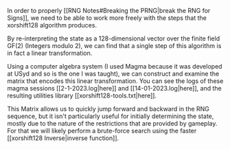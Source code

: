 In order to properly [[RNG Notes#Breaking the PRNG|break the RNG for Signs]], we need to be able to work more freely with the steps that the xorshift128 algorithm produces.

By re-interpreting the state as a 128-dimensional vector over the finite field $\text{GF}(2)$ (Integers modulo 2), we can find that a single step of this algorithm is in fact a linear transformation.

Using a computer algebra system (I used Magma because it was developed at USyd and so is the one I was taught), we can construct and examine the matrix that encodes this linear transformation. You can see the logs of these magma sessions [[2-1-2023.log|here]] and [[14-01-2023.log|here]], and the resulting utilities library [[xorshift128-tools.txt|here]].

This Matrix allows us to quickly jump forward and backward in the RNG sequence, but it isn't particularly useful for initially determining the state, mostly due to the nature of the restrictions that are provided by gameplay. For that we will likely perform a brute-force search using the faster [[xorshift128 Inverse|inverse function]].

